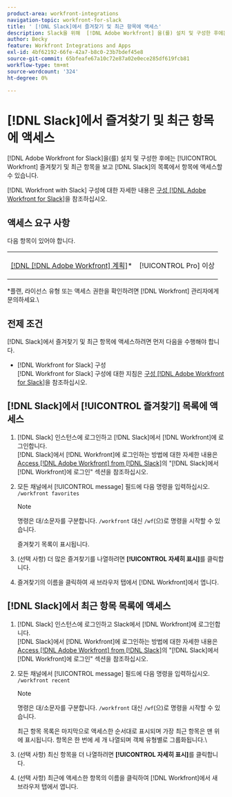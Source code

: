```yaml
---
product-area: workfront-integrations
navigation-topic: workfront-for-slack
title: ' [!DNL Slack]에서 즐겨찾기 및 최근 항목에 액세스'
description: Slack을 위해  [!DNL Adobe Workfront] 을(를) 설치 및 구성한 후에는 Workfront 즐겨찾기 및 최근 항목을 보고 Slack의 두 목록 중 하나에서 항목에 액세스할 수 있습니다.
author: Becky
feature: Workfront Integrations and Apps
exl-id: 4bf62192-66fe-42a7-b8c0-23b7bdef45e8
source-git-commit: 65bfeafe67a10c72e87a02e0ece285df619fcb81
workflow-type: tm+mt
source-wordcount: '324'
ht-degree: 0%

---
```


# [!DNL Slack]에서 즐겨찾기 및 최근 항목에 액세스

[!DNL Adobe Workfront for Slack]을(를) 설치 및 구성한 후에는 [!UICONTROL Workfront] 즐겨찾기 및 최근 항목을 보고 [!DNL Slack]의 목록에서 항목에 액세스할 수 있습니다.

[!DNL Workfront with Slack] 구성에 대한 자세한 내용은 [구성 [!DNL Adobe Workfront for Slack]](../../workfront-integrations-and-apps/using-workfront-with-slack/configure-workfront-for-slack.md)을 참조하십시오.

## 액세스 요구 사항

다음 항목이 있어야 합니다.

<table style="table-layout:auto"> 
 <col> 
 <col> 
 <tbody> 
  <tr> 
   <td role="rowheader"><a href="https://www.workfront.com/plans" target="_blank">[!DNL [!DNL Adobe Workfront] 계획]</a>*</td> 
   <td> <p>[!UICONTROL Pro] 이상</p> </td> 
  </tr> 
 </tbody> 
</table>

&#42;플랜, 라이선스 유형 또는 액세스 권한을 확인하려면 [!DNL Workfront] 관리자에게 문의하세요.\

## 전제 조건

[!DNL Slack]에서 즐겨찾기 및 최근 항목에 액세스하려면 먼저 다음을 수행해야 합니다.

* [!DNL Workfront for Slack] 구성\
   [!DNL Workfront for Slack] 구성에 대한 지침은 [구성 [!DNL Adobe Workfront for Slack]](../../workfront-integrations-and-apps/using-workfront-with-slack/configure-workfront-for-slack.md)을 참조하십시오.

## [!DNL Slack]에서 [!UICONTROL 즐겨찾기] 목록에 액세스

1. [!DNL Slack] 인스턴스에 로그인하고 [!DNL Slack]에서 [!DNL Workfront]에 로그인합니다.\
   [!DNL Slack]에서 [!DNL Workfront]에 로그인하는 방법에 대한 자세한 내용은 [Access [!DNL Adobe Workfront] from [!DNL Slack]](../../workfront-integrations-and-apps/using-workfront-with-slack/access-workfront-from-slack.md)의 &quot;[!DNL Slack]에서 [!DNL Workfront]에 로그인&quot; 섹션을 참조하십시오.

1. 모든 채널에서 [!UICONTROL message] 필드에 다음 명령을 입력하십시오. `/workfront favorites`

   >[!NOTE]
   >
   >명령은 대/소문자를 구분합니다. `/workfront` 대신 `/wf`(으)로 명령을 시작할 수 있습니다.

   즐겨찾기 목록이 표시됩니다.

1. (선택 사항) 더 많은 즐겨찾기를 나열하려면 **[!UICONTROL 자세히 표시]**&#x200B;를 클릭합니다.
1. 즐겨찾기의 이름을 클릭하여 새 브라우저 탭에서 [!DNL Workfront]에서 엽니다.

## [!DNL Slack]에서 최근 항목 목록에 액세스

1. [!DNL Slack] 인스턴스에 로그인하고 Slack에서 [!DNL Workfront]에 로그인합니다.\
   [!DNL Slack]에서 [!DNL Workfront]에 로그인하는 방법에 대한 자세한 내용은 [Access [!DNL Adobe Workfront] from [!DNL Slack]](../../workfront-integrations-and-apps/using-workfront-with-slack/access-workfront-from-slack.md)의 &quot;[!DNL Slack]에서 [!DNL Workfront]에 로그인&quot; 섹션을 참조하십시오.

1. 모든 채널에서 [!UICONTROL message] 필드에 다음 명령을 입력하십시오. `/workfront recent`

   >[!NOTE]
   >
   >명령은 대/소문자를 구분합니다. `/workfront` 대신 `/wf`(으)로 명령을 시작할 수 있습니다.

   최근 항목 목록은 마지막으로 액세스한 순서대로 표시되며 가장 최근 항목은 맨 위에 표시됩니다. 항목은 한 번에 세 개 나열되며 객체 유형별로 그룹화됩니다.\

1. (선택 사항) 최신 항목을 더 나열하려면 **[!UICONTROL 자세히 표시]**&#x200B;를 클릭합니다.
1. (선택 사항) 최근에 액세스한 항목의 이름을 클릭하여 [!DNL Workfront]에서 새 브라우저 탭에서 엽니다.

